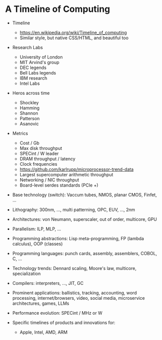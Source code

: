 # A Timeline of Computing

- Timeline
  - https://en.wikipedia.org/wiki/Timeline_of_computing
  - Similar style, but native CSS/HTML, and beautiful too
- Research Labs
  - University of London
  - MIT Arvind's group
  - DEC legends
  - Bell Labs legends
  - IBM research
  - Intel Labs
- Heros across time
  - Shockley
  - Hamming
  - Shannon
  - Patterson
  - Asanovic
- Metrics
  - Cost / Gb
  - Max disk throughput
  - SPECint / W leader
  - DRAM throughput / latency
  - Clock frequencies
  - https://github.com/karlrupp/microprocessor-trend-data
  - Largest supercomputer arithmetic throughput
  - Networking / NIC throughput
  - Board-level serdes standards (PCIe +)

- Base technology (switch): Vaccum tubes, NMOS, planar CMOS, Finfet, ...
- Lithography: 300nm, ..., multi patterning, OPC, EUV, ..., 2nm
- Architectures: von Neumann, superscaler, out of order, multicore, GPU
- Parallelism: ILP, MLP, ...
- Programming abstractions: Lisp meta-programming, FP (lambda calculus), OOP (classes)
- Programming languages: punch cards, assembly, assemblers, COBOL, C, ...
- Technology trends: Dennard scaling, Moore's law, multicore, specialization
- Compilers: interpreters, ..., JIT, GC
- Prominent applications: ballistics, tracking, accounting, word processing, internet/browsers, video, social media, microservice architectures, games, LLMs
- Performance evolution: SPECint / MHz or W
- Specific timelines of products and innovations for:
  - Apple, Intel, AMD, ARM

